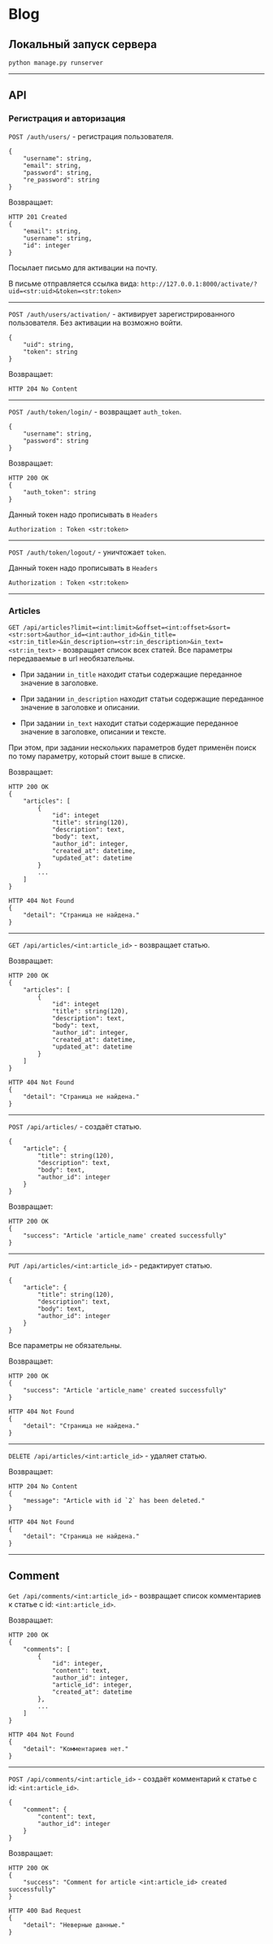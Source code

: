 # Blog
## Локальный запуск сервера
`python manage.py runserver`
____
## API
### Регистрация и авторизация
`POST /auth/users/` - регистрация пользователя.
```
{
    "username": string,
    "email": string,
    "password": string,
    "re_password": string
}
```

Возвращает:
```
HTTP 201 Created
{
    "email": string,
    "username": string,
    "id": integer
}
```
Посылает письмо для активации на почту.

В письме отправляется ссылка вида: `http://127.0.0.1:8000/activate/?uid=<str:uid>&token=<str:token>`
___
`POST /auth/users/activation/` - активирует зарегистрированного пользователя.
Без активации на возможно войти.

```
{
    "uid": string,
    "token": string
}
```
Возвращает:
```
HTTP 204 No Content
```
___
`POST /auth/token/login/` - возвращает `auth_token`.
```
{
    "username": string,
    "password": string
}
```
Возвращает:

```
HTTP 200 OK
{
    "auth_token": string
}
```
Данный токен надо прописывать в `Headers`

`Authorization : Token <str:token>`
___
`POST /auth/token/logout/` - уничтожает `token`.

Данный токен надо прописывать в `Headers`

`Authorization : Token <str:token>`
___
### Articles
`GET /api/articles?limit=<int:limit>&offset=<int:offset>&sort=<str:sort>&author_id=<int:author_id>&in_title=<str:in_title>&in_description=<str:in_description>&in_text=<str:in_text>` - возвращает список всех статей.
Все параметры передаваемые в url необязательны.

* При задании `in_title` находит статьи содержащие переданное значение в заголовке.

* При задании `in_description` находит статьи содержащие переданное значение в заголовке и описании.

* При задании `in_text` находит статьи содержащие переданное значение в заголовке, описании и тексте.

При этом, при задании нескольких параметров будет применён поиск по тому параметру, который стоит выше в списке.


Возвращает:
```
HTTP 200 OK
{
    "articles": [
        {
            "id": integet
            "title": string(120),
            "description": text,
            "body": text,
            "author_id": integer,
            "created_at": datetime,
            "updated_at": datetime
        }
        ...
    ]
}
```

```
HTTP 404 Not Found
{
    "detail": "Страница не найдена."
}
```
___
`GET /api/articles/<int:article_id>` - возвращает статью.

Возвращает:
```
HTTP 200 OK
{
    "articles": [
        {
            "id": integet
            "title": string(120),
            "description": text,
            "body": text,
            "author_id": integer,
            "created_at": datetime,
            "updated_at": datetime
        }
    ]
}
```
```
HTTP 404 Not Found
{
    "detail": "Страница не найдена."
}
```
___
`POST /api/articles/` - создаёт статью.
```
{
    "article": {
        "title": string(120),
        "description": text,
        "body": text,
        "author_id": integer
    }
}
```
Возвращает:
```
HTTP 200 OK
{
    "success": "Article 'article_name' created successfully"
}
```
___
`PUT /api/articles/<int:article_id>` - редактирует статью.
```
{
    "article": {
        "title": string(120),
        "description": text,
        "body": text,
        "author_id": integer
    }
}
```
Все параметры не обязательны.

Возвращает:
```
HTTP 200 OK
{
    "success": "Article 'article_name' created successfully"
}
```
```
HTTP 404 Not Found
{
    "detail": "Страница не найдена."
}
```
___
`DELETE /api/articles/<int:article_id>` - удаляет статью.

Возвращает:
```
HTTP 204 No Content
{
    "message": "Article with id `2` has been deleted."
}
```
```
HTTP 404 Not Found
{
    "detail": "Страница не найдена."
}
```
____

## Comment

`Get /api/comments/<int:article_id>` - возвращает список комментариев к статье с id: `<int:article_id>`.

Возвращает:

```
HTTP 200 OK
{
    "comments": [
        {
            "id": integer,
            "content": text,
            "author_id": integer,
            "article_id": integer,
            "created_at": datetime
        },
        ...
    ]
}
```

```
HTTP 404 Not Found
{
    "detail": "Комментариев нет."
}
```
___

`POST /api/comments/<int:article_id>` - создаёт комментарий к статье с id: `<int:article_id>`.
```
{
    "comment": {
        "content": text,
        "author_id": integer
    }
}
```

Возвращает:

```
HTTP 200 OK
{
    "success": "Comment for article <int:article_id> created successfully"
}
```

```
HTTP 400 Bad Request
{
    "detail": "Неверные данные."
}
```